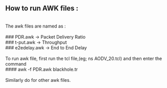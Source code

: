 ## How to run AWK files :
<br/>
The awk files are named as :
<br/><br/>
### PDR.awk ->  Packet Delivery Ratio <br/>
### t-put.awk -> Throughput <br/>
### e2edelay.awk -> End to End Delay
<br/><br/>
To run awk file, first run the tcl file,(eg; ns AODV_20.tcl) and then enter the command
<br/>
#### awk -f PDR.awk blackhole.tr
<br/><br/>
Similarly do for other awk files.
